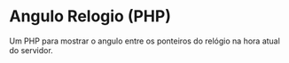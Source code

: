 # Angulo Relogio (PHP)
Um PHP para mostrar o angulo entre os ponteiros do relógio na hora atual do servidor.
